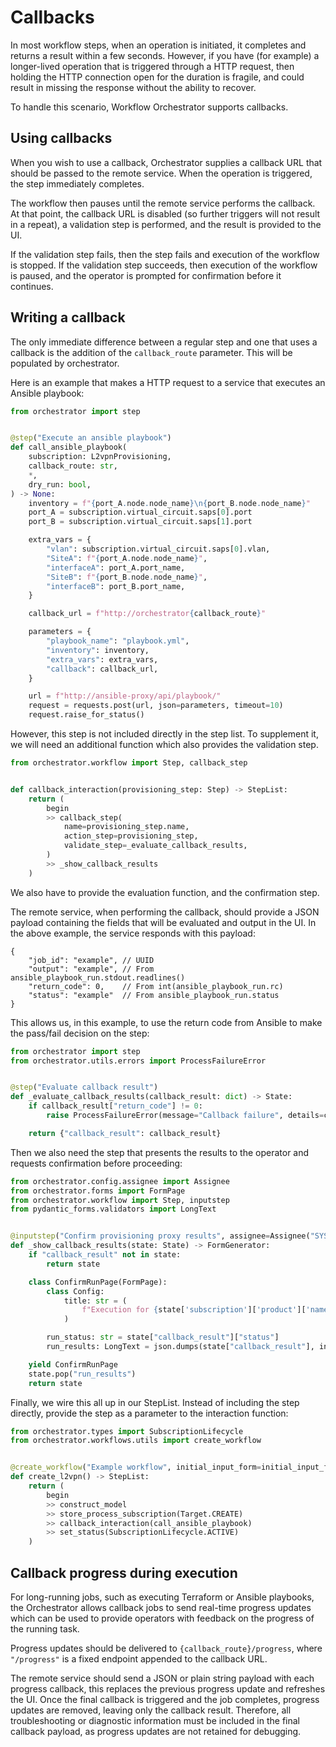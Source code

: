 # Callbacks

In most workflow steps, when an operation is initiated, it completes and
returns a result within a few seconds. However, if you have (for example)
a longer-lived operation that is triggered through a HTTP request, then
holding the HTTP connection open for the duration is fragile, and could
result in missing the response without the ability to recover.

To handle this scenario, Workflow Orchestrator supports callbacks.

## Using callbacks

When you wish to use a callback, Orchestrator supplies a callback URL that
should be passed to the remote service. When the operation is triggered,
the step immediately completes.

The workflow then pauses until the remote service performs the callback. At
that point, the callback URL is disabled (so further triggers will not
result in a repeat), a validation step is performed, and the result is
provided to the UI.

If the validation step fails, then the step fails and execution of the
workflow is stopped. If the validation step succeeds, then execution
of the workflow is paused, and the operator is prompted for confirmation
before it continues.

## Writing a callback

The only immediate difference between a regular step and one that uses
a callback is the addition of the `callback_route` parameter. This will
be populated by orchestrator.

Here is an example that makes a HTTP request to a service that executes
an Ansible playbook:

```python
from orchestrator import step


@step("Execute an ansible playbook")
def call_ansible_playbook(
    subscription: L2vpnProvisioning,
    callback_route: str,
    *,
    dry_run: bool,
) -> None:
    inventory = f"{port_A.node.node_name}\n{port_B.node.node_name}"
    port_A = subscription.virtual_circuit.saps[0].port
    port_B = subscription.virtual_circuit.saps[1].port

    extra_vars = {
        "vlan": subscription.virtual_circuit.saps[0].vlan,
        "SiteA": f"{port_A.node.node_name}",
        "interfaceA": port_A.port_name,
        "SiteB": f"{port_B.node.node_name}",
        "interfaceB": port_B.port_name,
    }

    callback_url = f"http://orchestrator{callback_route}"

    parameters = {
        "playbook_name": "playbook.yml",
        "inventory": inventory,
        "extra_vars": extra_vars,
        "callback": callback_url,
    }

    url = f"http://ansible-proxy/api/playbook/"
    request = requests.post(url, json=parameters, timeout=10)
    request.raise_for_status()
```

However, this step is not included directly in the step list. To
supplement it, we will need an additional function which also
provides the validation step.

```python
from orchestrator.workflow import Step, callback_step


def callback_interaction(provisioning_step: Step) -> StepList:
    return (
        begin
        >> callback_step(
            name=provisioning_step.name,
            action_step=provisioning_step,
            validate_step=_evaluate_callback_results,
        )
        >> _show_callback_results
    )
```

We also have to provide the evaluation function, and the confirmation step.

The remote service, when performing the callback, should provide a JSON
payload containing the fields that will be evaluated and output in the
UI. In the above example, the service responds with this payload:

```jsonc
{
    "job_id": "example", // UUID
    "output": "example", // From ansible_playbook_run.stdout.readlines()
    "return_code": 0,    // From int(ansible_playbook_run.rc)
    "status": "example"  // From ansible_playbook_run.status
}
```

This allows us, in this example, to use the return code from Ansible to make
the pass/fail decision on the step:

```python
from orchestrator import step
from orchestrator.utils.errors import ProcessFailureError


@step("Evaluate callback result")
def _evaluate_callback_results(callback_result: dict) -> State:
    if callback_result["return_code"] != 0:
        raise ProcessFailureError(message="Callback failure", details=callback_result)

    return {"callback_result": callback_result}
```

Then we also need the step that presents the results to the operator and
requests confirmation before proceeding:

```python
from orchestrator.config.assignee import Assignee
from orchestrator.forms import FormPage
from orchestrator.workflow import Step, inputstep
from pydantic_forms.validators import LongText


@inputstep("Confirm provisioning proxy results", assignee=Assignee("SYSTEM"))
def _show_callback_results(state: State) -> FormGenerator:
    if "callback_result" not in state:
        return state

    class ConfirmRunPage(FormPage):
        class Config:
            title: str = (
                f"Execution for {state['subscription']['product']['name']} completed."
            )

        run_status: str = state["callback_result"]["status"]
        run_results: LongText = json.dumps(state["callback_result"], indent=4)

    yield ConfirmRunPage
    state.pop("run_results")
    return state
```

Finally, we wire this all up in our StepList. Instead of including the step
directly, provide the step as a parameter to the interaction function:

```python
from orchestrator.types import SubscriptionLifecycle
from orchestrator.workflows.utils import create_workflow


@create_workflow("Example workflow", initial_input_form=initial_input_form_generator)
def create_l2vpn() -> StepList:
    return (
        begin
        >> construct_model
        >> store_process_subscription(Target.CREATE)
        >> callback_interaction(call_ansible_playbook)
        >> set_status(SubscriptionLifecycle.ACTIVE)
    )
```

## Callback progress during execution

For long-running jobs, such as executing Terraform or Ansible playbooks, the Orchestrator allows callback jobs to send real-time progress updates which can be used to provide operators with feedback on the progress of the running task.

Progress updates should be delivered to `{callback_route}/progress`, where `"/progress"` is a fixed endpoint appended to the callback URL.

The remote service should send a JSON or plain string payload with each progress callback, this replaces the previous progress update and refreshes the UI. Once the final callback is triggered and the job completes, progress updates are removed, leaving only the callback result. Therefore, all troubleshooting or diagnostic information must be included in the final callback payload, as progress updates are not retained for debugging.
